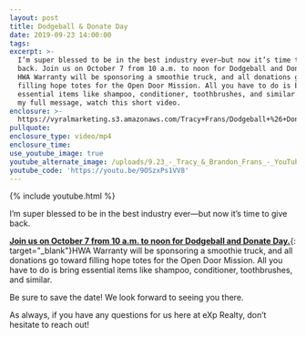 ```yaml
---
layout: post
title: Dodgeball & Donate Day
date: 2019-09-23 14:00:00
tags:
excerpt: >-
  I’m super blessed to be in the best industry ever—but now it’s time to give
  back. Join us on October 7 from 10 a.m. to noon for Dodgeball and Donate Day.
  HWA Warranty will be sponsoring a smoothie truck, and all donations go toward
  filling hope totes for the Open Door Mission. All you have to do is bring
  essential items like shampoo, conditioner, toothbrushes, and similar. To see
  my full message, watch this short video.
enclosure: >-
  https://vyralmarketing.s3.amazonaws.com/Tracy+Frans/Dodgeball+%26+Donate+Day.mp4
pullquote:
enclosure_type: video/mp4
enclosure_time:
use_youtube_image: true
youtube_alternate_image: /uploads/9.23_-_Tracy_&_Brandon_Frans_-_YouTube.jpg
youtube_code: 'https://youtu.be/9OSzxPs1VV8'
---
```


{% include youtube.html %}

I’m super blessed to be in the best industry ever—but now it’s time to give back.&nbsp;

[**Join us on October 7 from 10 a.m. to noon for Dodgeball and Donate Day.**](https://www.eventbrite.com/o/agent-owners-17651125989){: target="_blank"}HWA Warranty will be sponsoring a smoothie truck, and all donations go toward filling hope totes for the Open Door Mission. All you have to do is bring essential items like shampoo, conditioner, toothbrushes, and similar.&nbsp;

Be sure to save the date\! We look forward to seeing you there.&nbsp;

As always, if you have any questions for us here at eXp Realty, don’t hesitate to reach out\!<br>&nbsp;